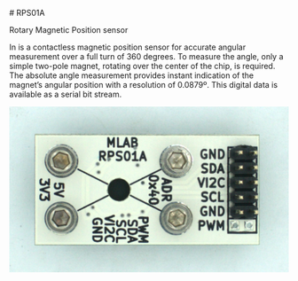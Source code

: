 <!--- Created:2017-01-02T00:12:37.669939: ---> 
<!--- Author:Mlab: ---> 
<!--- AuthorEmail:email@mlab.cz: ---> 
#<!--- Name:RPS01A: --->
RPS01A 
<!--- LongName --->
Rotary Magnetic Position sensor
<!--- ELongName ---> 

<!--- Lead --->
In is a contactless magnetic position sensor for accurate angular measurement over a full turn of 360 degrees. To measure the angle, only a simple two-pole magnet, rotating over the center of the chip, is required. The absolute angle measurement provides instant indication of the magnet’s angular position with a resolution of 0.0879º. This digital data is available as a serial bit stream.
<!--- ELead ---> 

![LeadImg](DOC/SRC/img/RPS01A_top_big.jpg) 




<!--- Description --->
<!--- EDescription --->
<!--- Content --->
<!--- EContent --->
